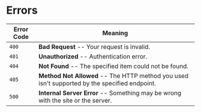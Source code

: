 # Errors

Error Code | Meaning
---------- | -------
`400`      | **Bad Request** -- Your request is invalid.
`401`      | **Unauthorized** -- Authentication error.
`404`      | **Not Found** -- The specified item could not be found.
`405`      | **Method Not Allowed** -- The HTTP method you used isn't supported by the specified endpoint.
`500`      | **Internal Server Error** -- Something may be wrong with the site or the server.
